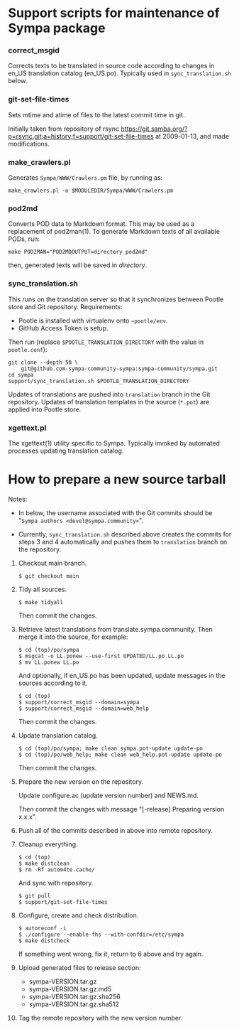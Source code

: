 Support scripts for maintenance of Sympa package
================================================

### correct_msgid

Corrects texts to be translated in source code according to changes in en_US
translation catalog (en_US.po).
Typically used in `sync_translation.sh` below.

### git-set-file-times

Sets mtime and atime of files to the latest commit time in git.

Initially taken from repository of rsync
https://git.samba.org/?p=rsync.git;a=history;f=support/git-set-file-times
at 2009-01-13, and made modifications.

### make_crawlers.pl

Generates `Sympa/WWW/Crawlers.pm` file, by running as:
```
make_crawlers.pl -o $MODULEDIR/Sympa/WWW/Crawlers.pm
```

### pod2md

Converts POD data to Markdown format.  This may be used as a replacement of
pod2man(1).  To generate Markdown texts of all available PODs, run:
```
make POD2MAN="POD2MDOUTPUT=directory pod2md"
```
then, generated texts will be saved in _directory_.

### sync_translation.sh

This runs on the translation server so that it synchronizes between Pootle
store and Git repository.  Requirements:

  - Pootle is installed with virtualenv onto `~pootle/env`.
  - GitHub Access Token is setup.

Then run (replace `$POOTLE_TRANSLATION_DIRECTORY` with the value in
`pootle.conf`):
```
git clone --depth 50 \
    git@github.com-sympa-community-sympa:sympa-community/sympa.git
cd sympa
support/sync_translation.sh $POOTLE_TRANSLATION_DIRECTORY
```

Updates of translations are pushed into `translation` branch in the Git
repository.  Updates of translation templates in the source (`*.pot`) are
applied into Pootle store.

### xgettext.pl

The xgettext(1) utility specific to Sympa. Typically invoked by automated
processes updating translation catalog.

How to prepare a new source tarball
===================================

Notes:

  * In below, the username associated with the Git commits should be
    "`Sympa authors <devel@sympa.community>`".

  * Currently, `sync_translation.sh` described above creates the commits
    for steps 3 and 4 automatically and pushes them to `translation`
    branch on the repository.

  1. Checkout main branch.
     ```
     $ git checkout main
     ```

  2. Tidy all sources.
     ```
     $ make tidyall
     ```

     Then commit the changes.

  3. Retrieve latest translations from translate.sympa.community.  Then
     merge it into the source, for example:
     ```
     $ cd (top)/po/sympa
     $ msgcat -o LL.ponew --use-first UPDATED/LL.po LL.po
     $ mv LL.ponew LL.po
     ```

     And optionally, if en_US.po has been updated, update messages in the
     sources according to it.
     ```
     $ cd (top)
     $ support/correct_msgid --domain=sympa
     $ support/correct_msgid --domain=web_help
     ```

     Then commit the changes.

  4. Update translation catalog.
     ```
     $ cd (top)/po/sympa; make clean sympa.pot-update update-po
     $ cd (top)/po/web_help; make clean web_help.pot-update update-po
     ```

     Then commit the changes.

  5. Prepare the new version on the repository.

     Update configure.ac (update version number) and NEWS.md.

     Then commit the changes with message "[-release] Preparing version x.x.x".

  6. Push all of the commits described in above into remote repository.

  7. Cleanup everything.
     ```
     $ cd (top)
     $ make distclean
     $ rm -Rf autom4te.cache/
     ```

     And sync with repository.
     ```
     $ git pull
     $ support/git-set-file-times
     ```

  8. Configure, create and check distribution.
     ```
     $ autoreconf -i
     $ ./configure --enable-fhs --with-confdir=/etc/sympa
     $ make distcheck
     ```

     If something went wrong, fix it, return to 6 above and try again.

  9. Upload generated files to release section:

       - sympa-VERSION.tar.gz
       - sympa-VERSION.tar.gz.md5
       - sympa-VERSION.tar.gz.sha256
       - sympa-VERSION.tar.gz.sha512
 
  10. Tag the remote repository with the new version number.
